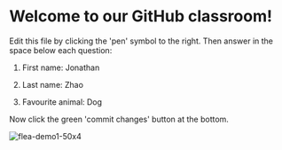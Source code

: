 # Welcome to our GitHub classroom!

Edit this file by clicking the 'pen' symbol to the right.
Then answer in the space below each question:

1. First name: Jonathan

2. Last name: Zhao

3. Favourite animal: Dog


Now click the green 'commit changes' button at the bottom.

![flea-demo1-50x4](https://user-images.githubusercontent.com/101133854/157931219-f81feffb-6b4a-49be-b26e-1c6069362afb.gif)

